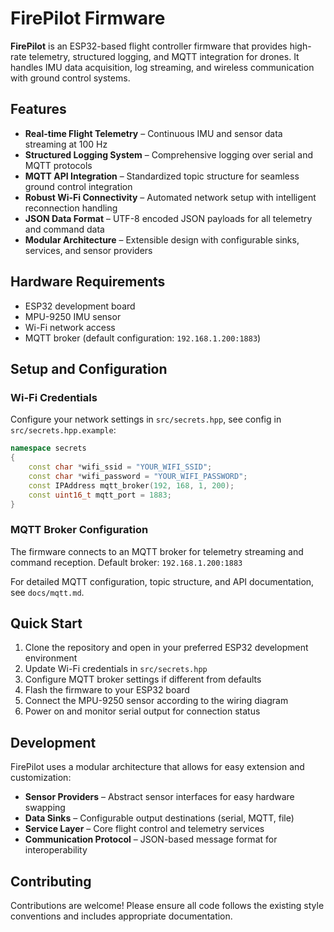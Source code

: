 # FirePilot Firmware

**FirePilot** is an ESP32-based flight controller firmware that provides high-rate telemetry, structured logging, and MQTT integration for drones. It handles IMU data acquisition, log streaming, and wireless communication with ground control systems.

## Features

- **Real-time Flight Telemetry** – Continuous IMU and sensor data streaming at 100 Hz
- **Structured Logging System** – Comprehensive logging over serial and MQTT protocols
- **MQTT API Integration** – Standardized topic structure for seamless ground control integration
- **Robust Wi-Fi Connectivity** – Automated network setup with intelligent reconnection handling
- **JSON Data Format** – UTF-8 encoded JSON payloads for all telemetry and command data
- **Modular Architecture** – Extensible design with configurable sinks, services, and sensor providers

## Hardware Requirements

- ESP32 development board
- MPU-9250 IMU sensor
- Wi-Fi network access
- MQTT broker (default configuration: `192.168.1.200:1883`)

## Setup and Configuration

### Wi-Fi Credentials

Configure your network settings in `src/secrets.hpp`, see config in `src/secrets.hpp.example`:

```cpp
namespace secrets
{
    const char *wifi_ssid = "YOUR_WIFI_SSID";
    const char *wifi_password = "YOUR_WIFI_PASSWORD";
    const IPAddress mqtt_broker(192, 168, 1, 200);
    const uint16_t mqtt_port = 1883;
}
```

### MQTT Broker Configuration

The firmware connects to an MQTT broker for telemetry streaming and command reception. Default broker: `192.168.1.200:1883`

For detailed MQTT configuration, topic structure, and API documentation, see `docs/mqtt.md`.

## Quick Start

1. Clone the repository and open in your preferred ESP32 development environment
2. Update Wi-Fi credentials in `src/secrets.hpp`
3. Configure MQTT broker settings if different from defaults
4. Flash the firmware to your ESP32 board
5. Connect the MPU-9250 sensor according to the wiring diagram
6. Power on and monitor serial output for connection status

## Development

FirePilot uses a modular architecture that allows for easy extension and customization:

- **Sensor Providers** – Abstract sensor interfaces for easy hardware swapping
- **Data Sinks** – Configurable output destinations (serial, MQTT, file)
- **Service Layer** – Core flight control and telemetry services
- **Communication Protocol** – JSON-based message format for interoperability

## Contributing

Contributions are welcome! Please ensure all code follows the existing style conventions and includes appropriate documentation.
